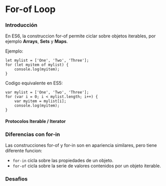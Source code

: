 # For-of Loop
### Introducción
En ES6, la construccion for-of permite ciclar sobre objetos iterables, por ejemplo **Arrays**, **Sets** y **Maps**.

Ejemplo:
```
let mylist = ['One', 'Two', 'Three'];
for (let myitem of mylist) {
    console.log(myitem);
}
```

Codigo equivalente en ES5:
```
var mylist = ['One', 'Two', 'Three'];
for (var i = 0; i < mylist.length; i++) {
    var myitem = mylist[i];
    console.log(myitem);
}
```

#### Protocolos Iterable / Iterator

### Diferencias con for-in
Las construcciones for-of y for-in son en apariencia similares, pero tiene diferente funcion:
- `for-in` cicla sobre las propiedades de un objeto.
- `for-of` cicla sobre la serie de valores contenidos por un objeto iterable.

### Desafios

